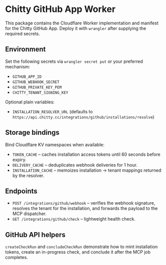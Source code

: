 # Chitty GitHub App Worker

This package contains the Cloudflare Worker implementation and manifest for the Chitty GitHub App. Deploy it with `wrangler` after supplying the required secrets.

## Environment

Set the following secrets via `wrangler secret put` or your preferred mechanism:

- `GITHUB_APP_ID`
- `GITHUB_WEBHOOK_SECRET`
- `GITHUB_PRIVATE_KEY_PEM`
- `CHITTY_TENANT_SIGNING_KEY`

Optional plain variables:

- `INSTALLATION_RESOLVER_URL` (defaults to `https://api.chitty.cc/integrations/github/installations/resolve`)

## Storage bindings

Bind Cloudflare KV namespaces when available:

- `TOKEN_CACHE` – caches installation access tokens until 60 seconds before expiry.
- `DELIVERY_CACHE` – deduplicates webhook deliveries for 1 hour.
- `INSTALLATION_CACHE` – memoizes installation → tenant mappings returned by the resolver.

## Endpoints

- `POST /integrations/github/webhook` – verifies the webhook signature, resolves the tenant for the installation, and forwards the payload to the MCP dispatcher.
- `GET /integrations/github/check` – lightweight health check.

## GitHub API helpers

`createCheckRun` and `concludeCheckRun` demonstrate how to mint installation tokens, create an in-progress check, and conclude it after the MCP job completes.
